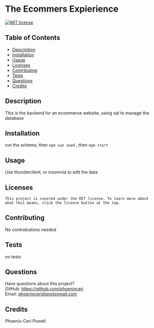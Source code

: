 # The Ecommers Expierience

  [![MIT license](https://img.shields.io/badge/License-MIT-blue.svg)](https://lbesson.mit-license.org/)

  ## Table of Contents
  * [Description](#description)
  * [Installation](#installation)
  * [Usage](#usage)
  * [Licenses](#licenses)
  * [Contributing](#contributing)
  * [Tests](#tests)
  * [Questions](#questions)
  * [Credits](#credits)

  ## Description
  This is the backend for an ecommerse website, using sql to manage the database

  ## Installation
  run the schema, then ``npm sun seed`` , then ``npm start``

  ## Usage
  Use thunderclient, or insomnia to edit the data

  ## Licenses
    This project is covered under the MIT license. To learn more about what this means, click the license button at the top.

  ## Contributing
  No controbutions needed

  ## Tests
  no tests

  ## Questions
  Have questions about this project?  
  GitHub: https://github.com/phoenixceri  
  Email: phoenixceri@protonmail.com

  ## Credits
  Phoenix-Ceri Powell
